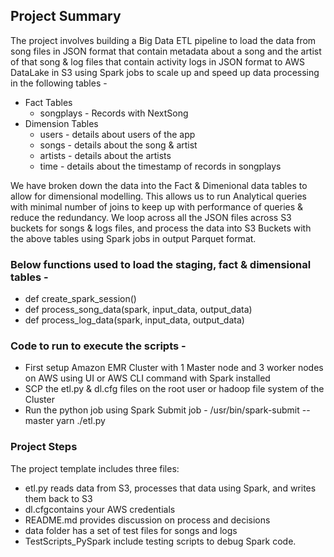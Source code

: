 ## Project Summary
The project involves building a Big Data ETL pipeline to load the data from song files in JSON format that contain metadata about a song and the artist of that song & log files that contain activity logs in JSON format to AWS DataLake in S3 using Spark jobs to scale up and speed up data processing in the following tables -

- Fact Tables
    - songplays - Records with NextSong
- Dimension Tables
    - users - details about users of the app
    - songs - details about the song & artist
    - artists - details about the artists
    - time - details about the timestamp of records in songplays

We have broken down the data into the Fact & Dimenional data tables to allow for dimensional modelling. This allows us to run Analytical queries with minimal number of joins to keep up with performance of queries & reduce the redundancy. We loop across all the JSON files across S3 buckets for songs & logs files, and process the data into S3 Buckets with the above tables using Spark jobs in output Parquet format. 

### Below functions used to load the staging, fact & dimensional tables -


- def create_spark_session()
- def process_song_data(spark, input_data, output_data)
- def process_log_data(spark, input_data, output_data)              
    
        
### Code to run to execute the scripts -

- First setup Amazon EMR Cluster with 1 Master node and 3 worker nodes on AWS using UI or AWS CLI command with Spark installed
- SCP the etl.py & dl.cfg files on the root user or hadoop file system of the Cluster
- Run the python job using Spark Submit job - /usr/bin/spark-submit --master yarn ./etl.py

### Project Steps

The project template includes three files:

- etl.py reads data from S3, processes that data using Spark, and writes them back to S3
- dl.cfgcontains your AWS credentials
- README.md provides discussion on process and decisions
- data folder has a set of test files for songs and logs
- TestScripts_PySpark include testing scripts to debug Spark code.
